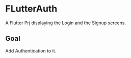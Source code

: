# FLutterAuth

A Flutter Prj displaying the Login and the Signup screens.

## Goal

Add Authentication to it.

